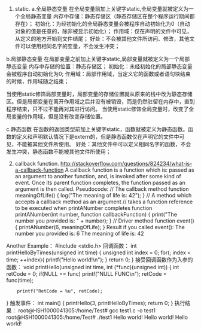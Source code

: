 1. static.
a.全局静态变量
在全局变量前加上关键字static,全局变量就被定义为一个全局静态变量
内存中存储：静态存储区（静态存储区在整个程序运行期间都存在）；
初始化：为经初始化的全局静态变量会被程序自动初始化为0（自动对象的值是任意的，除非被显示初始化）；
作用域：仅在声明的文件中可见，从定义的地方开始到文件结尾；
好处：不会被其他文件所访问、修改，其他文件可以使用相同名字的变量，不会发生冲突；

b.局部静态变量
在局部变量之前加上关键字static,局部变量就被定义为一个局部静态变量
内存中存储的位置：静态存储区；
初始化：未经初始化的局部静态变量会被程序自动初始化为0;
作用域：局部作用域，当定义它的函数或者语句块结束的时候，作用域随之结束；

当使用static修饰局部变量时，局部变量的存储位置就从原来的栈中改为静态存储区。但是局部变量在离开作用域之后并没有被销毁，而是仍然驻留在内存中，直到程序结束，只不过不能再对其进行访问。
当使用static修饰全局变量时，改变了全局变量的作用域，但是没有改变存储位置。

c.静态函数
在函数的返回类型前加上关键字static，函数就被定义为静态函数。函数的定义和声明默认情况下是extern的，但是静态函数仅在声明它的文件中可见，不能被其他文件所使用。
好处：其他文件中可以定义相同名字的函数，不会发生冲突，静态函数不能被其他文件所使用；

2. callback function.
http://stackoverflow.com/questions/824234/what-is-a-callback-function
A callback function is a function which is:
passed as an argument to another function, and,
is invoked after some kind of event.
Once its parent function completes, the function passed as an argument is then called.
Pseudocode:
// The callback method
function meaningOfLife() {
    log("The meaning of life is: 42");
}
// A method which accepts a callback method as an argument
// takes a function reference to be executed when printANumber completes
function printANumber(int number, function callbackFunction) {
    print("The number you provided is: " + number);
}
// Driver method
function event() {
   printANumber(6, meaningOfLife);
}
Result if you called event():
The number you provided is: 6
The meaning of life is: 42

Another Example：
#include <stdio.h>
回调函数：
int printHelloByTimes(unsigned int time)
{
        unsigned int index = 0;
        for(; index < time; ++index){
                printf("Hello world!\n");
        }
        return 0;
}
接受回调函数作为入参的函数：
void printHello(unsigned int time, int (*func)(unsigned int))
{
        int retCode = 0;
        if(NULL == func)
                printf("NULL FUNC\n");
        retCode = func(time);

        printf("RetCode = %u", retCode);
}
触发事件：
int main()
{
        printHello(3, printHelloByTimes);
        return 0;
}
执行结果：
root@HSH1000041305:/home/Test# gcc test1.c -o test1
root@HSH1000041305:/home/Test# ./test1
Hello world!
Hello world!
Hello world!


